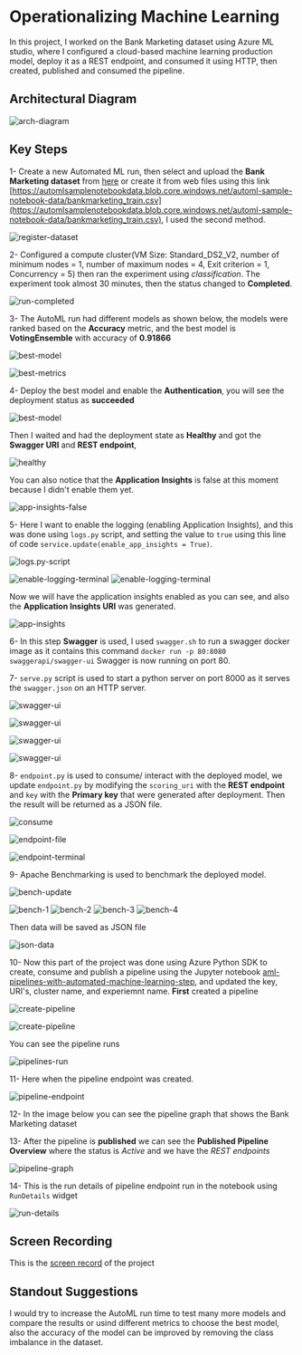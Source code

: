 
# Operationalizing Machine Learning 

In this project, I worked on the Bank Marketing dataset using Azure ML studio, where I  configured a cloud-based machine learning production model, deploy it as a REST endpoint, and consumed it using HTTP, then created, published and consumed the pipeline.


## Architectural Diagram
![arch-diagram](images/Architectural-Diagram.png)

## Key Steps

1- Create a new Automated ML run, then select and upload the **Bank Marketing dataset** from [here](https://automlsamplenotebookdata.blob.core.windows.net/automl-sample-notebook-data/bankmarketing_train.csv) or create it from web files using this link [https://automlsamplenotebookdata.blob.core.windows.net/automl-sample-notebook-data/bankmarketing_train.csv](https://automlsamplenotebookdata.blob.core.windows.net/automl-sample-notebook-data/bankmarketing_train.csv), I used the second method.


![register-dataset](/images/registered-dataset.PNG)


2- Configured a compute cluster(VM Size: Standard_DS2_V2, number of minimum nodes = 1, number of maximum nodes = 4, Exit criterion = 1, Concurrency = 5) then ran the experiment using *classification*.
The experiment took almost 30 minutes, then the status changed to **Completed**.


![run-completed](images/automl-exp-completed.PNG)


3- The AutoML run had different models as shown below, the models were ranked based on the **Accuracy** metric, and the best model is **VotingEnsemble** with accuracy of **0.91866**


![best-model](images/best-model.PNG)

![best-metrics](images/run-metrics-best-model.PNG)


4- Deploy the best model and enable the **Authentication**, you will see the deployment status as **succeeded** 


![best-model](images/best-moel-deployed.PNG)


Then I waited and had the deployment state as **Healthy** and got the **Swagger URI** and **REST endpoint**,


![healthy](images/healthy-deploy.PNG)


You can also notice that the **Application Insights** is false at this moment because I didn't enable them yet.


![app-insights-false](images/app-insights-false.PNG)


5- Here I want to enable the logging (enabling Application Insights), and this was done using `logs.py` script, and setting the value to `true` using this line of code `service.update(enable_app_insights = True)`.


![logs.py-script](images/logs-update.PNG)

![enable-logging-terminal](images/logs-1.PNG)
![enable-logging-terminal](images/logs-2.PNG)


Now we will have the application insights enabled as you can see, and also the **Application Insights URI** was generated.


![app-insights](images/app-insights.PNG)


6- In this step **Swagger** is used, I used `swagger.sh` to run a swagger docker image as it contains this command `docker run -p 80:8080 swaggerapi/swagger-ui` Swagger is now running on port 80.


7- `serve.py` script is used to start a python server on port 8000 as it serves the `swagger.json` on an HTTP server. 


![swagger-ui](images/swagger-ui.PNG)

![swagger-ui](images/post-swagger.PNG)

![swagger-ui](images/post-swagger-2.PNG)

![swagger-ui](images/post-swagger-3.PNG)


8- `endpoint.py` is used to consume/ interact with the deployed model, we update `endpoint.py` by modifying the `scoring_uri` with the **REST endpoint** and `key` with the **Primary key** that were generated after deployment.
Then the result will be returned as a JSON file.


![consume](images/consume-deploy.PNG)

![endpoint-file](/images/endpoint-update.PNG)

![endpoint-terminal](/images/endpoint.PNG)


9- Apache Benchmarking is used to benchmark the deployed model.


![bench-update](images/bench-update.PNG)

![bench-1](images/bench-1.PNG)
![bench-2](images/bench-2.PNG)
![bench-3](images/bench-3.PNG)
![bench-4](images/bench-4.PNG)


Then data will be saved as JSON file

![json-data](images/data-json.PNG)


10- Now this part of the project was done using Azure Python SDK to create, consume and publish a pipeline using the Jupyter notebook [aml-pipelines-with-automated-machine-learning-step](https://github.com/fati-ma/nd00333_AZMLND_C2/blob/master/aml-pipelines-with-automated-machine-learning-step%20(2).ipynb), and updated the key, URI's, cluster name, and experiemnt name.
**First** created a pipeline 


![create-pipeline](images/pipeline-created.PNG)

![create-pipeline](images/pipeline-created-2.PNG)


You can see the pipeline runs 


![pipelines-run](/images/pipleines-runs-last.PNG)


11- Here when the pipeline endpoint was created.


![pipeline-endpoint](images/pipeline-endpoint.PNG)


12- In the image below you can see the pipeline graph that shows the Bank Marketing dataset


13- After the pipeline is **published** we can see the **Published Pipeline Overview** where the status is *Active* and we have the *REST endpoints*


![pipeline-graph](images/pipeline-endpoint-graph.PNG)


14- This is the run details of pipeline endpoint run in the notebook using `RunDetails` widget


![run-details](images/runDetails.PNG)


## Screen Recording

This is the [screen record](https://drive.google.com/file/d/1HtMxSrD0viGXShNBoAexjr8OOINj7iR7/view?usp=sharing) of the project

## Standout Suggestions

I would try to increase the AutoML run time to test many more models and compare the results or usind different metrics to choose the best model, also the accuracy of the model can be improved by removing the class imbalance in the dataset.

